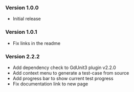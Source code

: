 
### Version 1.0.0

- Initial release

### Version 1.0.1

- Fix links in the readme

### Version 2.2.2
- Add dependency check to GdUnit3 plugin v2.2.0
- Add context menu to generate a test-case from source
- Add progress bar to show current test progress
- Fix documentation link to new page

